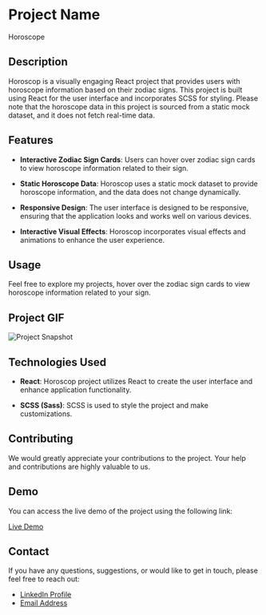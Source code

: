 # Project Name

Horoscope

## Description

Horoscop is a visually engaging React project that provides users with horoscope information based on their zodiac signs. This project is built using React for the user interface and incorporates SCSS for styling. Please note that the horoscope data in this project is sourced from a static mock dataset, and it does not fetch real-time data.

## Features

- **Interactive Zodiac Sign Cards**: Users can hover over zodiac sign cards to view horoscope information related to their sign.

- **Static Horoscope Data**: Horoscop uses a static mock dataset to provide horoscope information, and the data does not change dynamically.

- **Responsive Design**: The user interface is designed to be responsive, ensuring that the application looks and works well on various devices.

- **Interactive Visual Effects**: Horoscop incorporates visual effects and animations to enhance the user experience.

## Usage

Feel free to explore my projects, hover over the zodiac sign cards to view horoscope information related to your sign.

## Project GIF

![Project Snapshot](/assets/horoscope.gif)

## Technologies Used

- **React**: Horoscop project utilizes React to create the user interface and enhance application functionality.

- **SCSS (Sass)**: SCSS is used to style the project and make customizations.

## Contributing

We would greatly appreciate your contributions to the project. Your help and contributions are highly valuable to us.

## Demo

You can access the live demo of the project using the following link:

[Live Demo](https://portfolio-imoguz.vercel.app/)

## Contact

If you have any questions, suggestions, or would like to get in touch, please feel free to reach out:

- [LinkedIn Profile](https://www.linkedin.com/in/im-abdullah-oguz/)
- [Email Address](mailto:imoguz0510@gmail.com)
